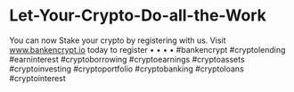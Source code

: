 # Let-Your-Crypto-Do-all-the-Work
You can now Stake your crypto by registering with us.  Visit www.bankencrypt.io today to register • • • • #bankencrypt #cryptolending #earninterest #cryptoborrowing #cryptoearnings #cryptoassets #cryptoinvesting #cryptoportfolio #cryptobanking #cryptoloans #cryptointerest
